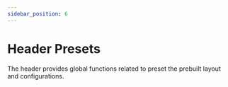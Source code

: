 ```yaml
---
sidebar_position: 6
---
```

# Header Presets

The header provides global functions related to preset the prebuilt layout and configurations. 
